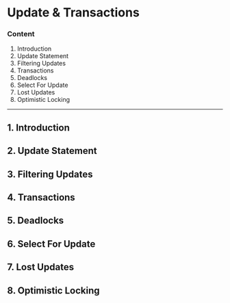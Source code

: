 # Update & Transactions

### Content

1. Introduction
2. Update Statement
3. Filtering Updates
4. Transactions
5. Deadlocks
6. Select For Update
7. Lost Updates
8. Optimistic Locking

-----------------------------------------------------------------------------------------------------------------------

## 1. Introduction
## 2. Update Statement
## 3. Filtering Updates
## 4. Transactions
## 5. Deadlocks
## 6. Select For Update
## 7. Lost Updates
## 8. Optimistic Locking

```sql
```
